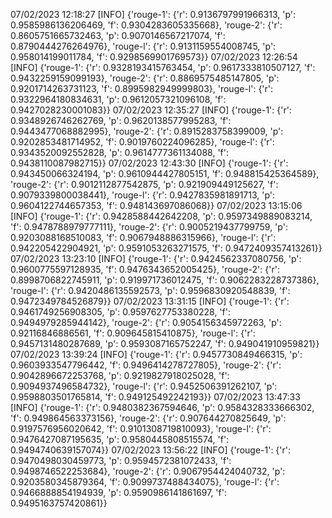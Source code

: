 07/02/2023 12:18:27  [INFO] {'rouge-1': {'r': 0.9136797991966313, 'p': 0.9585986136206469, 'f': 0.9304283605335668}, 'rouge-2': {'r': 0.8605751665732463, 'p': 0.9070146567217074, 'f': 0.8790444276264976}, 'rouge-l': {'r': 0.9131159554008745, 'p': 0.958014199011784, 'f': 0.9298569901769573}}
07/02/2023 12:26:54  [INFO] {'rouge-1': {'r': 0.9328193415763454, 'p': 0.9617333810507127, 'f': 0.9432259159099193}, 'rouge-2': {'r': 0.8869575485147805, 'p': 0.9201714263731123, 'f': 0.8995982949999803}, 'rouge-l': {'r': 0.9322964180834631, 'p': 0.9612057321096108, 'f': 0.9427028230001083}}
07/02/2023 12:35:27  [INFO] {'rouge-1': {'r': 0.9348926746262769, 'p': 0.9620138577995283, 'f': 0.9443477068882995}, 'rouge-2': {'r': 0.8915283758399009, 'p': 0.9202853481714952, 'f': 0.9019760224096285}, 'rouge-l': {'r': 0.9343520092552828, 'p': 0.9614777361134088, 'f': 0.9438110087982715}}
07/02/2023 12:43:30  [INFO] {'rouge-1': {'r': 0.943450066324194, 'p': 0.9610944427805151, 'f': 0.948815425364589}, 'rouge-2': {'r': 0.9012112877542875, 'p': 0.921909449125627, 'f': 0.9079339800038441}, 'rouge-l': {'r': 0.9427835981891713, 'p': 0.9604122744657353, 'f': 0.948143697086068}}
07/02/2023 13:15:06  [INFO] {'rouge-1': {'r': 0.9428588442642208, 'p': 0.9597349889083214, 'f': 0.9478788979777111}, 'rouge-2': {'r': 0.9005219437799759, 'p': 0.9203088168510083, 'f': 0.9067948886315966}, 'rouge-l': {'r': 0.942205422904921, 'p': 0.9591053263271575, 'f': 0.9472409357413261}}
07/02/2023 13:23:10  [INFO] {'rouge-1': {'r': 0.9424562337080756, 'p': 0.9600775597128935, 'f': 0.9476343652005425}, 'rouge-2': {'r': 0.8998706822745911, 'p': 0.919971736012475, 'f': 0.9062283228737386}, 'rouge-l': {'r': 0.9420486135592573, 'p': 0.9596830920548839, 'f': 0.9472349784526879}}
07/02/2023 13:31:15  [INFO] {'rouge-1': {'r': 0.9461749256908305, 'p': 0.9597627753380228, 'f': 0.9494979285944142}, 'rouge-2': {'r': 0.9054156345972263, 'p': 0.92116846886561, 'f': 0.909645815410875}, 'rouge-l': {'r': 0.9457131480287689, 'p': 0.9593087165752247, 'f': 0.949041910959821}}
07/02/2023 13:39:24  [INFO] {'rouge-1': {'r': 0.9457730849466315, 'p': 0.9603933547796442, 'f': 0.9496414278727805}, 'rouge-2': {'r': 0.9042896672253768, 'p': 0.9219827918025028, 'f': 0.9094937496584732}, 'rouge-l': {'r': 0.9452506391262107, 'p': 0.9598803501765814, 'f': 0.949125492242193}}
07/02/2023 13:47:33  [INFO] {'rouge-1': {'r': 0.9480382367594646, 'p': 0.9584328333666302, 'f': 0.949864563373156}, 'rouge-2': {'r': 0.907644270825649, 'p': 0.9197576956020642, 'f': 0.9101308719810093}, 'rouge-l': {'r': 0.9476427087195635, 'p': 0.9580445808515574, 'f': 0.9494740639157074}}
07/02/2023 13:56:22  [INFO] {'rouge-1': {'r': 0.9470498030459773, 'p': 0.9594572381072433, 'f': 0.9498746522253684}, 'rouge-2': {'r': 0.9067954424040732, 'p': 0.9203580345879364, 'f': 0.9099737488434075}, 'rouge-l': {'r': 0.9466888854194939, 'p': 0.9590986141861697, 'f': 0.9495163757420861}}